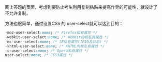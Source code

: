 网上答题的页面，考虑到要防止考生利用复制粘贴来提高作弊的可能性，就设计了不允许复制。 

方法也很简单，通过设置CSS 的 user-select就可以达到目的：

```css
-moz-user-select:none; /* Firefox私有属性 */
-webkit-user-select:none; /* WebKit内核私有属性 */
-ms-user-select:none; /* IE私有属性(IE10及以后) */
-khtml-user-select:none; /* KHTML内核私有属性 */
-o-user-select:none; /* Opera私有属性 */
user-select:none; /* CSS3属性 */
```

